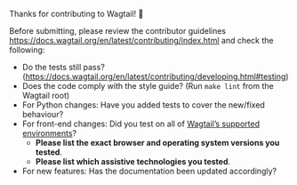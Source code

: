 Thanks for contributing to Wagtail! 🎉

Before submitting, please review the contributor guidelines <https://docs.wagtail.org/en/latest/contributing/index.html> and check the following:

* Do the tests still pass? (https://docs.wagtail.org/en/latest/contributing/developing.html#testing)
* Does the code comply with the style guide? (Run `make lint` from the Wagtail root)
* For Python changes: Have you added tests to cover the new/fixed behaviour?
* For front-end changes: Did you test on all of [Wagtail’s supported environments](https://docs.wagtail.org/en/latest/contributing/developing.html#browser-and-device-support)?
    * **Please list the exact browser and operating system versions you tested**.
    * **Please list which assistive technologies you tested**.
* For new features: Has the documentation been updated accordingly?
